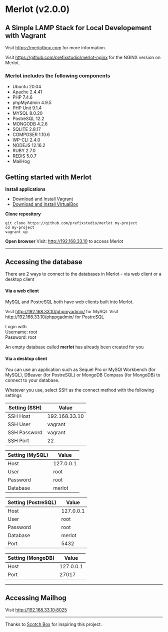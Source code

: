 
# Merlot (v2.0.0)
## A Simple LAMP Stack for Local Developement with Vagrant

Visit https://merlotbox.com for more information.

Visit https://github.com/prefixstudio/merlot-nginx for the NGINX version on Merlot.

### Merlot includes the following components

- Ubuntu 20.04
- Apache 2.4.41
- PHP 7.4.6
- phpMyAdmin 4.9.5
- PHP Unit 9.1.4
- MYSQL 8.0.20
- PostreSQL 12.2
- MONGODB 4.2.6
- SQLITE 2.8.17
- COMPOSER 1.10.6
- WP-CLI 2.4.0
- NODEJS 12.16.2
- RUBY 2.7.0
- REDIS 5.0.7
- MailHog


## Getting started with Merlot
**Install applications**
- [Download and Install Vagrant](https://www.vagrantup.com/downloads.html)
- [Download and Install VirtualBox](https://www.virtualbox.org/wiki/Downloads)

**Clone repository**

`git clone https://github.com/prefixstudio/merlot my-project`  
`cd my-project`  
`vagrant up`

**Open browser**
Visit: http://192.168.33.10 to access Merlot

---------------

## Accessing the database
There are 2 ways to connect to the databases in Merlot - via  web client or a desktop client

#### Via a web client
MySQL and PostreSQL both have web clients built into Merlot.

Visit http://192.168.33.10/phpmyadmin/ for MySQL
Visit http://192.168.33.10/phppgadmin/ for PostreSQL

Login with  
Username: root  
Password: root

An empty database called **merlot** has already been created for you

#### Via a desktop client
You can use an application such as Sequel Pro or MySQl Workbench (for MySQL), DBeaver (for PostreSQL) or MongoDB Compass (for MongoDB) to connect to your database.

Whatever you use, select SSH as the connect method with the following settings

| Setting (SSH)      | Value |
| ---------------| ------------- |
| SSH Host       | 192.168.33.10 |  
| SSH User       | vagrant      |
| SSH Password   | vagrant      |
| SSH Port       | 22            |

| Setting (MySQL)      | Value |
| ---------------| ------------- |
| Host     | 127.0.0.1     |
| User     | root          |
| Password | root          |
| Database | merlot        |     

| Setting (PostreSQL)     | Value |
| ---------------| ------------- |
| Host     | 127.0.0.1     |
| User     | root          |
| Password | root          |
| Database | merlot        |
| Port  | 5432        |

| Setting (MongoDB)    | Value |
| ---------------| ------------- |
| Host     | 127.0.0.1     |
| Port     | 27017          |


---------------
## Accessing Mailhog
Visit http://192.168.33.10:8025

---------------

Thanks to [Scotch Box](https://github.com/scotch-io/scotch-box) for inspiring this project.
